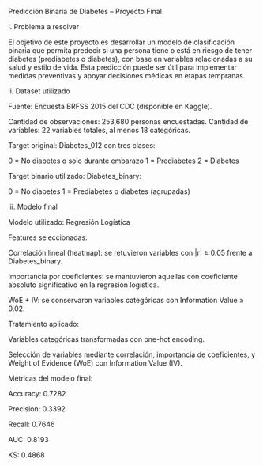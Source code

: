 Predicción Binaria de Diabetes – Proyecto Final


i. Problema a resolver

El objetivo de este proyecto es desarrollar un modelo de clasificación binaria que permita predecir si una persona tiene o está en riesgo de tener diabetes (prediabetes o diabetes), con base en variables relacionadas a su salud y estilo de vida. Esta predicción puede ser útil para implementar medidas preventivas y apoyar decisiones médicas en etapas tempranas.

ii. Dataset utilizado

Fuente: Encuesta BRFSS 2015 del CDC (disponible en Kaggle).

Cantidad de observaciones: 253,680 personas encuestadas.
Cantidad de variables: 22 variables totales, al menos 18 categóricas.

Target original: Diabetes_012 con tres clases:

0 = No diabetes o solo durante embarazo
1 = Prediabetes
2 = Diabetes

Target binario utilizado: Diabetes_binary:

0 = No diabetes
1 = Prediabetes o diabetes (agrupadas)

iii. Modelo final

Modelo utilizado: Regresión Logística

Features seleccionadas:

Correlación lineal (heatmap): se retuvieron variables con |r| ≥ 0.05 frente a Diabetes_binary.

Importancia por coeficientes: se mantuvieron aquellas con coeficiente absoluto significativo en la regresión logística.

WoE + IV: se conservaron variables categóricas con Information Value ≥ 0.02.

Tratamiento aplicado:

Variables categóricas transformadas con one-hot encoding.

Selección de variables mediante correlación, importancia de coeficientes, y Weight of Evidence (WoE) con Information Value (IV).

Métricas del modelo final:

Accuracy: 0.7282

Precision: 0.3392

Recall: 0.7646

AUC: 0.8193

KS: 0.4868